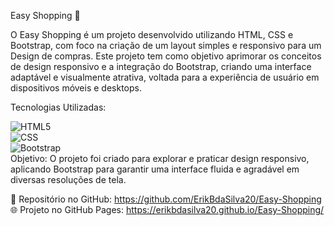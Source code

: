 Easy Shopping 🛒

O Easy Shopping é um projeto desenvolvido utilizando HTML, CSS e Bootstrap, com foco na criação de um layout simples e responsivo para um Design de compras. Este projeto tem como objetivo aprimorar os conceitos de design responsivo e a integração do Bootstrap, criando uma interface adaptável e visualmente atrativa, voltada para a experiência de usuário em dispositivos móveis e desktops.

Tecnologias Utilizadas:

![HTML5](https://img.shields.io/badge/html5-e34f26?style=for-the-badge&logo=html5&logoColor=white)
<br>
![CSS](https://img.shields.io/badge/css-2965f1?style=for-the-badge&logo=css3&logoColor=white)
<br>
![Bootstrap](https://img.shields.io/badge/bootstrap-563d7c?style=for-the-badge&logo=bootstrap&logoColor=white)
<br>
Objetivo: O projeto foi criado para explorar e praticar design responsivo, aplicando Bootstrap para garantir uma interface fluida e agradável em diversas resoluções de tela.

📂 Repositório no GitHub: https://github.com/ErikBdaSilva20/Easy-Shopping
🌐 Projeto no GitHub Pages: https://erikbdasilva20.github.io/Easy-Shopping/
